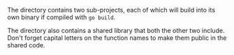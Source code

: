 The directory contains two sub-projects, each of which will build into its own binary if compiled with `go build`.

The directory also contains a shared library that both the other two include. Don't forget capital letters on the function names to make them public in the shared code.
